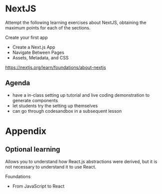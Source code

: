 # NextJS

Attempt the following learning exercises about NextJS, obtaining the maximum points for each of the sections.

Create your first app
- Create a Next.js App
- Navigate Between Pages
- Assets, Metadata, and CSS

https://nextjs.org/learn/foundations/about-nextjs

## Agenda

- have a in-class setting up tutorial and live coding demonstration to generate components
- let students try the setting up themselves
- can go through codesandbox in a subsequent lesson

# Appendix

## Optional learning

Allows you to understand how React.js abstractions were derived, but it is not necessary to understand it to use React.

Foundations
- From JavaScript to React
